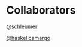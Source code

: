 # Collaborators

[@schleumer](https://github.com/schleumer)

[@haskellcamargo](https://github.com/haskellcamargo)